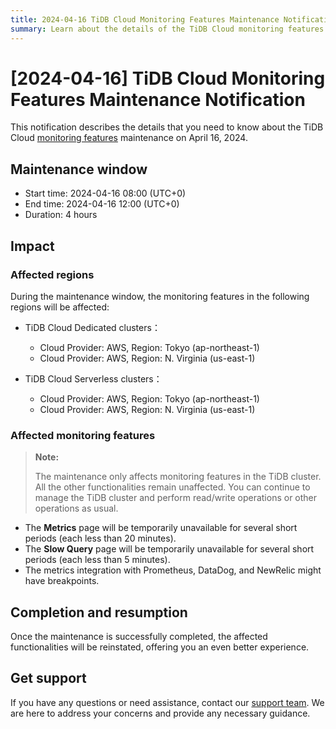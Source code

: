 ```yaml
---
title: 2024-04-16 TiDB Cloud Monitoring Features Maintenance Notification
summary: Learn about the details of the TiDB Cloud monitoring features maintenance on April 16, 2024, such as the maintenance window, reason, and impact.
---
```


# [2024-04-16] TiDB Cloud Monitoring Features Maintenance Notification

This notification describes the details that you need to know about the TiDB Cloud [monitoring features](/tidb-cloud/monitor-tidb-cluster.md) maintenance on April 16, 2024.

## Maintenance window

- Start time: 2024-04-16 08:00 (UTC+0)
- End time: 2024-04-16 12:00 (UTC+0)
- Duration: 4 hours

## Impact

### Affected regions

During the maintenance window, the monitoring features in the following regions will be affected:

- TiDB Cloud Dedicated clusters：
    - Cloud Provider: AWS, Region: Tokyo (ap-northeast-1)
    - Cloud Provider: AWS, Region: N. Virginia (us-east-1)

- TiDB Cloud Serverless clusters：
    - Cloud Provider: AWS, Region: Tokyo (ap-northeast-1)
    - Cloud Provider: AWS, Region: N. Virginia (us-east-1)

### Affected monitoring features

> **Note:**
>
> The maintenance only affects monitoring features in the TiDB cluster. All the other functionalities remain unaffected. You can continue to manage the TiDB cluster and perform read/write operations or other operations as usual.

- The **Metrics** page will be temporarily unavailable for several short periods (each less than 20 minutes).
- The **Slow Query** page will be temporarily unavailable for several short periods (each less than 5 minutes).
- The metrics integration with Prometheus, DataDog, and NewRelic might have breakpoints.

## Completion and resumption

Once the maintenance is successfully completed, the affected functionalities will be reinstated, offering you an even better experience.

## Get support

If you have any questions or need assistance, contact our [support team](/tidb-cloud/tidb-cloud-support.md). We are here to address your concerns and provide any necessary guidance.
